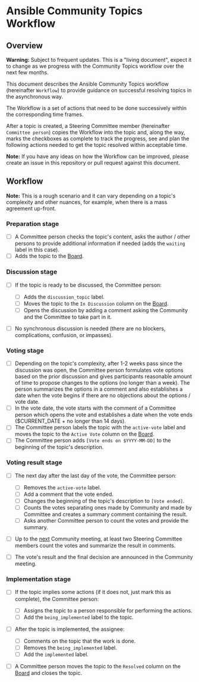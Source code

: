 # Ansible Community Topics Workflow

## Overview

**Warning:** Subject to frequent updates. This is a "living document", expect it to change as we progress with the Community Topics workflow over the next few months.

This document describes the Ansible Community Topics workflow (hereinafter `Workflow`) to provide guidance on successful resolving topics in the asynchronous way.

The Workflow is a set of actions that need to be done successively within the corresponding time frames.

After a topic is created, a Steering Committee member (hereinafter `Committee person`) copies the Workflow into the topic and, along the way, marks the checkboxes as complete to track the progress, see and plan the following actions needed to get the topic resolved within acceptable time.

**Note:** If you have any ideas on how the Workflow can be improved, please create an issue in this repository or pull request against this document.

## Workflow

**Note:** This is a rough scenario and it can vary depending on a topic's complexity and other nuances, for example, when there is a mass agreement up-front.

### Preparation stage

- [ ] A Committee person checks the topic's content, asks the author / other persons to provide additional information if needed (adds the `waiting` label in this case).
- [ ] Adds the topic to the [Board](https://github.com/orgs/ansible-community/projects/2/views/1).

### Discussion stage

- [ ] If the topic is ready to be discussed, the Committee person:

  - [ ] Adds the `discussion_topic` label.
  - [ ] Moves the topic to the `In Discussion` column on the [Board](https://github.com/orgs/ansible-community/projects/2/views/5).
  - [ ] Opens the discussion by adding a comment asking the Community and the Committee to take part in it.
- [ ] No synchronous discussion is needed (there are no blockers, complications, confusion, or impasses).

### Voting stage

- [ ] Depending on the topic's complexity, after 1-2 weeks pass since the discussion was open, the Committee person formulates vote options based on the prior discussion and gives participants reasonable amount of time to propose changes to the options (no longer than a week). The person summarizes the options in a comment and also establishes a date when the vote begins if there are no objections about the options / vote date.
- [ ] In the vote date, the vote starts with the comment of a Committee person which opens the vote and establishes a date when the vote ends ($CURRENT_DATE + no longer than 14 days).
- [ ] The Committee person labels the topic with the `active-vote` label and moves the topic to the `Active Vote` column on the [Board](https://github.com/orgs/ansible-community/projects/2/views/5).
- [ ] The Committee person adds `[Vote ends on $YYYY-MM-DD]` to the beginning of the topic's description.

### Voting result stage

- [ ] The next day after the last day of the vote, the Committee person:

  - [ ] Removes the `active-vote` label.
  - [ ] Add a comment that the vote ended.
  - [ ] Changes the beginning of the topic's description to `[Vote ended]`.
  - [ ] Counts the votes separating ones made by Community and made by Committee and creates a summary comment containing the result.
  - [ ] Asks another Committee person to count the votes and provide the summary.
- [ ] Up to the [next](https://github.com/ansible/community/blob/main/meetings/README.md#wednesdays) Community meeting, at least two Steering Committee members count the votes and summarize the result in comments.
- [ ] The vote's result and the final decision are announced in the Community meeting.

### Implementation stage

- [ ] If the topic implies some actions (if it does not, just mark this as complete), the Committee person:

  - [ ] Assigns the topic to a person responsible for performing the actions.
  - [ ] Add the `being_implemented` label to the topic.
- [ ] After the topic is implemented, the assignee:

  - [ ] Comments on the topic that the work is done.
  - [ ] Removes the `being_implemented` label.
  - [ ] Add the `implemented` label.
- [ ] A Committee person moves the topic to the `Resolved` column on the [Board](https://github.com/orgs/ansible-community/projects/2/views/5) and closes the topic.
